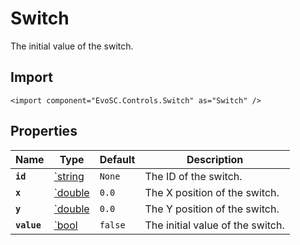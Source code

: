 # Switch
The initial value of the switch.

## Import
```xml:no-line-numbers
<import component="EvoSC.Controls.Switch" as="Switch" />
```

## Properties
| Name | Type | Default | Description |
|------|------|---------|-------------|
| **`id`** | [`string](#) | `None` | The ID of the switch. |
| **`x`** | [`double](#) | `0.0` | The X position of the switch. |
| **`y`** | [`double](#) | `0.0` | The Y position of the switch. |
| **`value`** | [`bool](#) | `false` | The initial value of the switch. |
